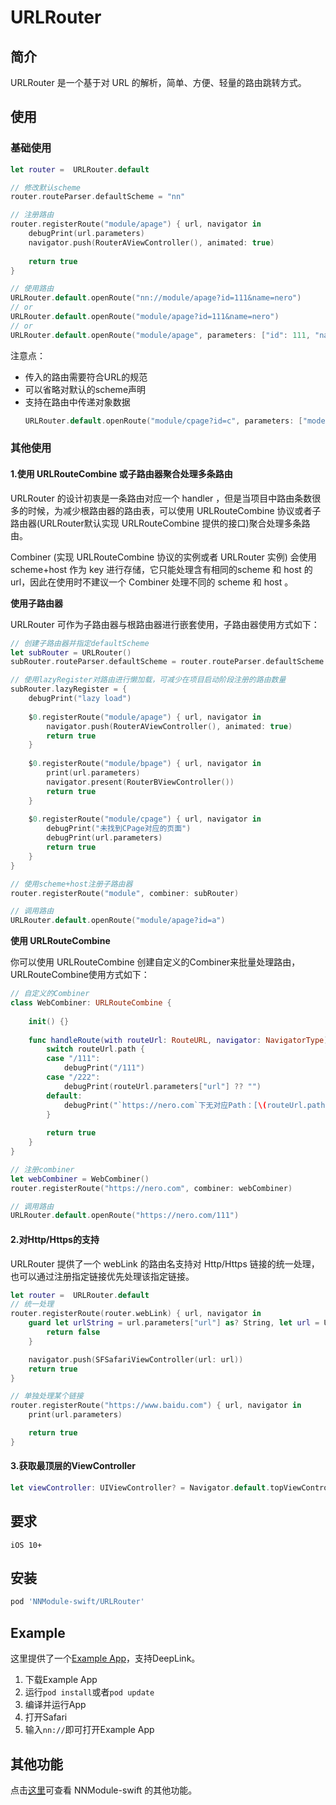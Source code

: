 # URLRouter

## 简介

URLRouter 是一个基于对 URL 的解析，简单、方便、轻量的路由跳转方式。

## 使用

### 基础使用

```swift
let router =  URLRouter.default

// 修改默认scheme
router.routeParser.defaultScheme = "nn"

// 注册路由
router.registerRoute("module/apage") { url, navigator in
    debugPrint(url.parameters)
    navigator.push(RouterAViewController(), animated: true)
    
    return true
}

// 使用路由
URLRouter.default.openRoute("nn://module/apage?id=111&name=nero")
// or
URLRouter.default.openRoute("module/apage?id=111&name=nero")
// or
URLRouter.default.openRoute("module/apage", parameters: ["id": 111, "name": "nero"])
```
注意点：

+ 传入的路由需要符合URL的规范
+ 可以省略对默认的scheme声明
+ 支持在路由中传递对象数据
    ```swift
    URLRouter.default.openRoute("module/cpage?id=c", parameters: ["model": NSObject()])
    ```
    
### 其他使用

#### 1.使用 URLRouteCombine 或子路由器聚合处理多条路由

URLRouter 的设计初衷是一条路由对应一个 handler ，但是当项目中路由条数很多的时候，为减少根路由器的路由表，可以使用 URLRouteCombine 协议或者子路由器(URLRouter默认实现 URLRouteCombine 提供的接口)聚合处理多条路由。

Combiner (实现 URLRouteCombine 协议的实例或者 URLRouter 实例) 会使用 scheme+host 作为 key 进行存储，它只能处理含有相同的scheme 和 host 的 url，因此在使用时不建议一个 Combiner 处理不同的 scheme 和 host 。

**使用子路由器**

URLRouter 可作为子路由器与根路由器进行嵌套使用，子路由器使用方式如下：

```swift
// 创建子路由器并指定defaultScheme
let subRouter = URLRouter()
subRouter.routeParser.defaultScheme = router.routeParser.defaultScheme

// 使用lazyRegister对路由进行懒加载，可减少在项目启动阶段注册的路由数量
subRouter.lazyRegister = {
    debugPrint("lazy load")
    
    $0.registerRoute("module/apage") { url, navigator in
        navigator.push(RouterAViewController(), animated: true)
        return true
    }
    
    $0.registerRoute("module/bpage") { url, navigator in
        print(url.parameters)
        navigator.present(RouterBViewController())
        return true
    }
    
    $0.registerRoute("module/cpage") { url, navigator in
        debugPrint("未找到CPage对应的页面")
        debugPrint(url.parameters)
        return true
    }
}

// 使用scheme+host注册子路由器
router.registerRoute("module", combiner: subRouter)

// 调用路由
URLRouter.default.openRoute("module/apage?id=a")
```

**使用 URLRouteCombine**

你可以使用 URLRouteCombine 创建自定义的Combiner来批量处理路由，URLRouteCombine使用方式如下：

```swift
// 自定义的Combiner
class WebCombiner: URLRouteCombine {
    
    init() {}
    
    func handleRoute(with routeUrl: RouteURL, navigator: NavigatorType) -> Bool {
        switch routeUrl.path {
        case "/111":
            debugPrint("/111")
        case "/222":
            debugPrint(routeUrl.parameters["url"] ?? "")
        default:
            debugPrint("`https://nero.com`下无对应Path：[\(routeUrl.path)]")
        }
        
        return true
    }
}

// 注册combiner
let webCombiner = WebCombiner()
router.registerRoute("https://nero.com", combiner: webCombiner)

// 调用路由
URLRouter.default.openRoute("https://nero.com/111")
```

#### 2.对Http/Https的支持

URLRouter 提供了一个 webLink 的路由名支持对 Http/Https 链接的统一处理，也可以通过注册指定链接优先处理该指定链接。

```swift
let router =  URLRouter.default
// 统一处理
router.registerRoute(router.webLink) { url, navigator in
    guard let urlString = url.parameters["url"] as? String, let url = URL(string: urlString) else {
        return false
    }

    navigator.push(SFSafariViewController(url: url))
    return true
}

// 单独处理某个链接
router.registerRoute("https://www.baidu.com") { url, navigator in
    print(url.parameters)

    return true
}
```

#### 3.获取最顶层的ViewController

```swift
let viewController: UIViewController? = Navigator.default.topViewController
```

## 要求

`iOS 10+`

## 安装

```ruby
pod 'NNModule-swift/URLRouter'
```

## Example

这里提供了一个[Example App](../Example_URLRouter/)，支持DeepLink。

1. 下载Example App
2. 运行`pod install`或者`pod update`
3. 编译并运行App
4. 打开Safari
5. 输入`nn://`即可打开Example App

## 其他功能

点击[这里](../README.md)可查看 NNModule-swift 的其他功能。